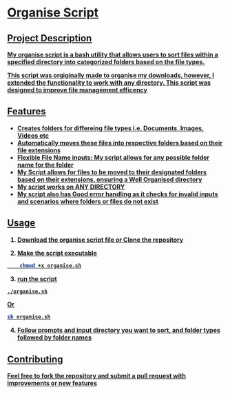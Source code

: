 # <strong><u> Organise Script <u><strong>

## Project Description
My organise script is a bash utility that allows users to sort files within a specified directory into categorized folders based on the file types.

This script was orgiginally made to organise my downloads, however, I extended the functionality to work with any directory. This script was designed to improve file management efficency

## <u> Features <u>

- Creates folders for differeing file types i.e, Documents, Images, Videos etc
- Automatically moves these files into respective folders based on their <strong> file extensions<strong>
- Flexible File Name inputs: My script allows for <strong> any possible <strong> folder name for the folder
- My Script allows for files to be moved to their designated folders based on their extensions, ensuring a <strong> Well Organised directory <strong>
- My script works on <strong> ANY DIRECTORY <strong>
- My script also has <strong> Good error handling <strong> as it checks for invalid inputs and scenarios where folders or files do not exist

## <strong><u> Usage <u><strong>
1) Download the organise script file or Clone the repository 

2) <strong> Make the script executable<strong>
```bash
    chmod +x organise.sh
```
3) <strong> run the script <strong>
```bash
./organise.sh
```
Or
``` bash
sh organise.sh
```

4) <strong> Follow prompts and input directory you want to sort, and folder types followed by folder names <strong>

## Contributing
Feel free to fork the repository and submit a pull request with improvements or new features


